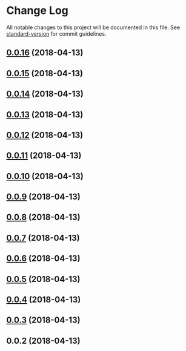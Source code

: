# Change Log

All notable changes to this project will be documented in this file. See [standard-version](https://github.com/conventional-changelog/standard-version) for commit guidelines.

<a name="0.0.16"></a>
## [0.0.16](https://github.com/javimosch/nuxt-lytics/compare/v0.0.15...v0.0.16) (2018-04-13)



<a name="0.0.15"></a>
## [0.0.15](https://github.com/javimosch/nuxt-lytics/compare/v0.0.14...v0.0.15) (2018-04-13)



<a name="0.0.14"></a>
## [0.0.14](https://github.com/javimosch/nuxt-lytics/compare/v0.0.13...v0.0.14) (2018-04-13)



<a name="0.0.13"></a>
## [0.0.13](https://github.com/javimosch/nuxt-lytics/compare/v0.0.12...v0.0.13) (2018-04-13)



<a name="0.0.12"></a>
## [0.0.12](https://github.com/javimosch/nuxt-lytics/compare/v0.0.11...v0.0.12) (2018-04-13)



<a name="0.0.11"></a>
## [0.0.11](https://github.com/javimosch/nuxt-lytics/compare/v0.0.10...v0.0.11) (2018-04-13)



<a name="0.0.10"></a>
## [0.0.10](https://github.com/javimosch/nuxt-lytics/compare/v0.0.9...v0.0.10) (2018-04-13)



<a name="0.0.9"></a>
## [0.0.9](https://github.com/javimosch/nuxt-lytics/compare/v0.0.8...v0.0.9) (2018-04-13)



<a name="0.0.8"></a>
## [0.0.8](https://github.com/javimosch/nuxt-lytics/compare/v0.0.7...v0.0.8) (2018-04-13)



<a name="0.0.7"></a>
## [0.0.7](https://github.com/javimosch/nuxt-lytics/compare/v0.0.6...v0.0.7) (2018-04-13)



<a name="0.0.6"></a>
## [0.0.6](https://github.com/javimosch/nuxt-lytics/compare/v0.0.5...v0.0.6) (2018-04-13)



<a name="0.0.5"></a>
## [0.0.5](https://github.com/javimosch/nuxt-lytics/compare/v0.0.4...v0.0.5) (2018-04-13)



<a name="0.0.4"></a>
## [0.0.4](https://github.com/javimosch/nuxt-lytics/compare/v0.0.3...v0.0.4) (2018-04-13)



<a name="0.0.3"></a>
## [0.0.3](https://github.com/javimosch/nuxt-lytics/compare/v0.0.2...v0.0.3) (2018-04-13)



<a name="0.0.2"></a>
## 0.0.2 (2018-04-13)
